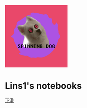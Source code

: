 <div>
<img src="https://github.com/linkins1/MyNoteBooks/blob/master/SPINNING%20DOG.jpg" width="200" height="200"/>
</div>
<h1> Lins1's notebooks </h1>

[下滑](#LinsNoteBooks)
